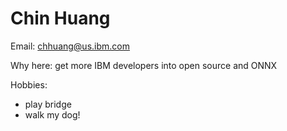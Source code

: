 # Chin Huang 

Email: chhuang@us.ibm.com

Why here: get more IBM developers into open source and ONNX

Hobbies:
* play bridge
* walk my dog!
